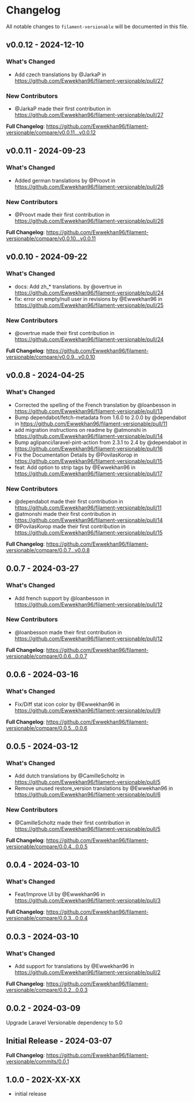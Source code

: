 # Changelog

All notable changes to `filament-versionable` will be documented in this file.

## v0.0.12 - 2024-12-10

### What's Changed

* Add czech translations by @JarkaP in https://github.com/Ewwekhan96/filament-versionable/pull/27

### New Contributors

* @JarkaP made their first contribution in https://github.com/Ewwekhan96/filament-versionable/pull/27

**Full Changelog**: https://github.com/Ewwekhan96/filament-versionable/compare/v0.0.11...v0.0.12

## v0.0.11 - 2024-09-23

### What's Changed

* Added german translations by @Proovt in https://github.com/Ewwekhan96/filament-versionable/pull/26

### New Contributors

* @Proovt made their first contribution in https://github.com/Ewwekhan96/filament-versionable/pull/26

**Full Changelog**: https://github.com/Ewwekhan96/filament-versionable/compare/v0.0.10...v0.0.11

## v0.0.10 - 2024-09-22

### What's Changed

* docs: Add zh_* translations. by @overtrue in https://github.com/Ewwekhan96/filament-versionable/pull/24
* fix: error on empty/null user in revisions by @Ewwekhan96 in https://github.com/Ewwekhan96/filament-versionable/pull/25

### New Contributors

* @overtrue made their first contribution in https://github.com/Ewwekhan96/filament-versionable/pull/24

**Full Changelog**: https://github.com/Ewwekhan96/filament-versionable/compare/v0.0.9...v0.0.10

## v0.0.8 - 2024-04-25

### What's Changed

* Corrected the spelling of the French translation by @loanbesson in https://github.com/Ewwekhan96/filament-versionable/pull/13
* Bump dependabot/fetch-metadata from 1.6.0 to 2.0.0 by @dependabot in https://github.com/Ewwekhan96/filament-versionable/pull/11
* add migration instructions on readme by @atmonshi in https://github.com/Ewwekhan96/filament-versionable/pull/14
* Bump aglipanci/laravel-pint-action from 2.3.1 to 2.4 by @dependabot in https://github.com/Ewwekhan96/filament-versionable/pull/16
* Fix the Documentation Details by @PovilasKorop in https://github.com/Ewwekhan96/filament-versionable/pull/15
* feat: Add option to strip tags by @Ewwekhan96 in https://github.com/Ewwekhan96/filament-versionable/pull/17

### New Contributors

* @dependabot made their first contribution in https://github.com/Ewwekhan96/filament-versionable/pull/11
* @atmonshi made their first contribution in https://github.com/Ewwekhan96/filament-versionable/pull/14
* @PovilasKorop made their first contribution in https://github.com/Ewwekhan96/filament-versionable/pull/15

**Full Changelog**: https://github.com/Ewwekhan96/filament-versionable/compare/0.0.7...v0.0.8

## 0.0.7 - 2024-03-27

### What's Changed

* Add french support by @loanbesson in https://github.com/Ewwekhan96/filament-versionable/pull/12

### New Contributors

* @loanbesson made their first contribution in https://github.com/Ewwekhan96/filament-versionable/pull/12

**Full Changelog**: https://github.com/Ewwekhan96/filament-versionable/compare/0.0.6...0.0.7

## 0.0.6 - 2024-03-16

### What's Changed

* Fix/Diff stat icon color by @Ewwekhan96 in https://github.com/Ewwekhan96/filament-versionable/pull/9

**Full Changelog**: https://github.com/Ewwekhan96/filament-versionable/compare/0.0.5...0.0.6

## 0.0.5 - 2024-03-12

### What's Changed

* Add dutch translations by @CamilleScholtz in https://github.com/Ewwekhan96/filament-versionable/pull/5
* Remove unused restore_version translations by @Ewwekhan96 in https://github.com/Ewwekhan96/filament-versionable/pull/6

### New Contributors

* @CamilleScholtz made their first contribution in https://github.com/Ewwekhan96/filament-versionable/pull/5

**Full Changelog**: https://github.com/Ewwekhan96/filament-versionable/compare/0.0.4...0.0.5

## 0.0.4 - 2024-03-10

### What's Changed

* Feat/Improve UI by @Ewwekhan96 in https://github.com/Ewwekhan96/filament-versionable/pull/3

**Full Changelog**: https://github.com/Ewwekhan96/filament-versionable/compare/0.0.3...0.0.4

## 0.0.3 - 2024-03-10

### What's Changed

* Add support for translations by @Ewwekhan96 in https://github.com/Ewwekhan96/filament-versionable/pull/2

**Full Changelog**: https://github.com/Ewwekhan96/filament-versionable/compare/0.0.2...0.0.3

## 0.0.2 - 2024-03-09

Upgrade Laravel Versionable dependency to 5.0

## Initial Release - 2024-03-07

**Full Changelog**: https://github.com/Ewwekhan96/filament-versionable/commits/0.0.1

## 1.0.0 - 202X-XX-XX

- initial release
